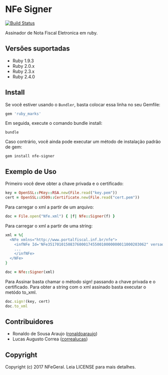 NFe Signer
==========

[![Build Status](https://travis-ci.org/nfegeral/nfe-signer.svg?branch=master)](https://travis-ci.org/nfegeral/nfe-signer)

Assinador de Nota Fiscal Eletronica em ruby.

Versões suportadas
------------------

* Ruby 1.9.3
* Ruby 2.0.x
* Ruby 2.3.x
* Ruby 2.4.0

Install
-------

Se você estiver usando o `Bundler`, basta colocar essa linha no seu Gemfile:

```ruby
gem 'ruby_marks'
```

Em seguida, execute o comando bundle install:
    
    bundle

Caso contrário, você ainda pode executar um método de instalação padrão de gem:
    
    gem install nfe-signer

Exemplo de Uso
--------------

Primeiro você deve obter a chave privada e o certificado:

```ruby
key = OpenSSL::PKey::RSA.new(File.read("key.pem"))
cert = OpenSSL::X509::Certificate.new(File.read("cert.pem"))
```

Para carregar o xml a partir de um arquivo:

```ruby
doc = File.open("Nfe.xml") { |f| Nfe::Signer(f) }
```

Para carregar o xml a partir de uma string:

```ruby
xml = %{
  <NFe xmlns="http://www.portalfiscal.inf.br/nfe">
    <infNFe Id='NFe35170101508376000174550010000000011000203062" versao="3.10">
    ...
    </infNFe>
  </NFe>  
}

doc = Nfe::Signer(xml)
```

Para Assinar basta chamar o método sign! passando a chave privada e o certificado.
Para obter a string com o xml assinado basta executar o metódo to_xml.

```ruby
doc.sign!(key, cert)
doc.to_xml
```

## Contribuidores

* Ronaldo de Sousa Araujo ([ronaldoaraujo](https://github.com/ronaldoaraujo))
* Lucas Augusto Correa ([correalucas](https://github.com/correalucas))

## Copyright

Copyright (c) 2017 NFeGeral. Leia LICENSE para mais detalhes.
